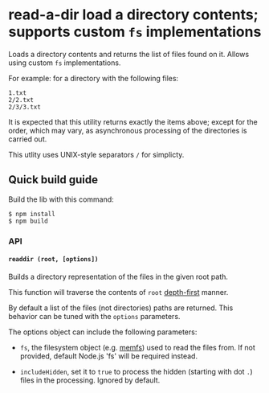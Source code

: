 # read-a-dir load a directory contents; supports custom `fs` implementations

Loads a directory contents and returns the list of files found on it. Allows
using custom `fs` implementations.

For example: for a directory with the following files:

    1.txt
    2/2.txt
    2/3/3.txt

It is expected that this utility returns exactly the items above; except for
the order, which may vary, as asynchronous processing of the directories is
carried out.

This utlity uses UNIX-style separators `/` for simplicty.

## Quick build guide

Build the lib with this command:

    $ npm install
    $ npm build
 
### API

#### `readdir (root, [options])`

Builds a directory representation of the files in the given root path.

This function will traverse the contents of `root`
[depth-first](https://en.wikipedia.org/wiki/Depth-first_search) manner.

By default a list of the files (not directories) paths are returned. This
behavior can be tuned with the `options` parameters.

The options object can include the following parameters:

* `fs`, the filesystem object (e.g.
  [memfs](https://github.com/streamich/memfs#readme)) used to read the files
  from. If not provided, default Node.js 'fs' will be required instead.

* `includeHidden`, set it to `true` to process the hidden (starting with dot
  `.`) files in the processing. Ignored by default.

